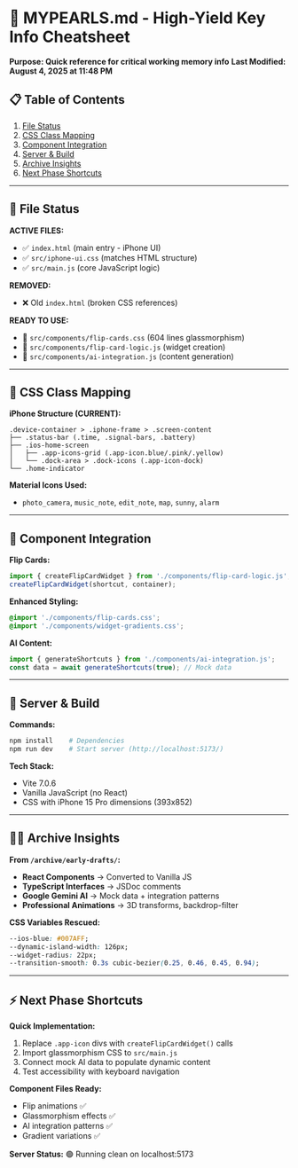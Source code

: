 # 💎 MYPEARLS.md - High-Yield Key Info Cheatsheet
**Purpose: Quick reference for critical working memory info**
**Last Modified: August 4, 2025 at 11:48 PM**

## 📋 Table of Contents
1. [File Status](#file-status)
2. [CSS Class Mapping](#css-class-mapping)
3. [Component Integration](#component-integration)
4. [Server & Build](#server--build)
5. [Archive Insights](#archive-insights)
6. [Next Phase Shortcuts](#next-phase-shortcuts)

---

## 📁 File Status
**ACTIVE FILES:**
- ✅ `index.html` (main entry - iPhone UI)
- ✅ `src/iphone-ui.css` (matches HTML structure)
- ✅ `src/main.js` (core JavaScript logic)

**REMOVED:**
- ❌ Old `index.html` (broken CSS references)

**READY TO USE:**
- 🎁 `src/components/flip-cards.css` (604 lines glassmorphism)
- 🎁 `src/components/flip-card-logic.js` (widget creation)
- 🎁 `src/components/ai-integration.js` (content generation)

---

## 🎨 CSS Class Mapping
**iPhone Structure (CURRENT):**
```
.device-container > .iphone-frame > .screen-content
├── .status-bar (.time, .signal-bars, .battery)
├── .ios-home-screen
│   ├── .app-icons-grid (.app-icon.blue/.pink/.yellow)
│   └── .dock-area > .dock-icons (.app-icon-dock)
└── .home-indicator
```

**Material Icons Used:**
- `photo_camera`, `music_note`, `edit_note`, `map`, `sunny`, `alarm`

---

## 🔧 Component Integration
**Flip Cards:**
```javascript
import { createFlipCardWidget } from './components/flip-card-logic.js';
createFlipCardWidget(shortcut, container);
```

**Enhanced Styling:**
```css
@import './components/flip-cards.css';
@import './components/widget-gradients.css';
```

**AI Content:**
```javascript
import { generateShortcuts } from './components/ai-integration.js';
const data = await generateShortcuts(true); // Mock data
```

---

## 🚀 Server & Build
**Commands:**
```bash
npm install    # Dependencies
npm run dev    # Start server (http://localhost:5173/)
```

**Tech Stack:**
- Vite 7.0.6
- Vanilla JavaScript (no React)
- CSS with iPhone 15 Pro dimensions (393x852)

---

## 🏴‍☠️ Archive Insights
**From `/archive/early-drafts/`:**
- **React Components** → Converted to Vanilla JS
- **TypeScript Interfaces** → JSDoc comments
- **Google Gemini AI** → Mock data + integration patterns
- **Professional Animations** → 3D transforms, backdrop-filter

**CSS Variables Rescued:**
```css
--ios-blue: #007AFF;
--dynamic-island-width: 126px;
--widget-radius: 22px;
--transition-smooth: 0.3s cubic-bezier(0.25, 0.46, 0.45, 0.94);
```

---

## ⚡ Next Phase Shortcuts
**Quick Implementation:**
1. Replace `.app-icon` divs with `createFlipCardWidget()` calls
2. Import glassmorphism CSS to `src/main.js`
3. Connect mock AI data to populate dynamic content
4. Test accessibility with keyboard navigation

**Component Files Ready:**
- Flip animations ✅
- Glassmorphism effects ✅
- AI integration patterns ✅
- Gradient variations ✅

**Server Status:** 🟢 Running clean on localhost:5173
